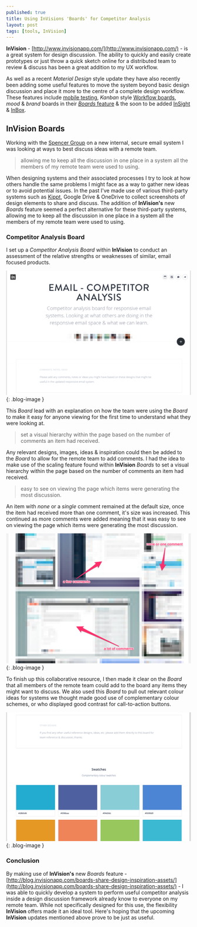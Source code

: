 ```yaml
---
published: true
title: Using InVisions 'Boards' for Competitor Analysis
layout: post
tags: [tools, InVision]
---
```

**InVision** - [http://www.invisionapp.com/](http://www.invisionapp.com/) - is a great system for design discussion. The ability to quickly and easily create prototypes or just throw a quick sketch online for a distributed team to review & discuss has been a great addition to my UX workflow.

As well as a recent _Material Design_ style update they have also recently been adding some useful features to move the system beyond basic design discussion and place it more to the centre of a complete design workflow. These features include [mobile testing](http://blog.invisionapp.com/user-testing-mobile-apps/), _Kanban_ style [Workflow boards](http://blog.invisionapp.com/design-project-management-tool/), _mood_ & _brand_ boards in their [_Boards_ feature](http://blog.invisionapp.com/boards-share-design-inspiration-assets/) & the soon to be added [InSight](http://blog.invisionapp.com/insight-ui-designers-developers-collaboration/) & [InBox](http://blog.invisionapp.com/inbox-turn-design-feedback-into-neat-to-dos/).

## InVision Boards

Working with the [Spencer Group](http://thespencergroup.co.uk/) on a new internal, secure email system I was looking at ways to best discuss ideas with a remote team.

> allowing me to keep all the discussion in one place in a system all the members of my remote team were used to using.

When designing systems and their associated processes I try to look at how others handle the same problems I might face as a way to gather new ideas or to avoid potential issues. In the past I've made use of various third-party systems such as [Kippt](https://kippt.com/), Google Drive & OneDrive to collect screenshots of design elements to share and discuss. The addition of **InVision's** new _Boards_ feature seemed a perfect alternative for these third-party systems, allowing me to keep all the discussion in one place in a system all the members of my remote team were used to using.

### Competitor Analysis Board

I set up a _Competitor Analysis Board_ within **InVision** to conduct an assessment of the relative strengths or weaknesses of similar, email focused products.

![Competitor Analysis Board set up within InVision](https://raw.githubusercontent.com/whitingx/whitingx.github.io/master/_posts/images/invision-board-email-ca-01.png "Competitor Analysis Board set up within InVision"){: .blog-image }

This _Board_ lead with an explanation on how the team were using the _Board_ to make it easy for anyone viewing for the first time to understand what they were looking at.

> set a visual hierarchy within the page based on the number of comments an item had received.

Any relevant designs, images, ideas & inspiration could then be added to the _Board_ to allow for the remote team to add comments. I had the idea to make use of the scaling feature found within **InVision** _Boards_ to set a visual hierarchy within the page based on the number of comments an item had received.

> easy to see on viewing the page which items were generating the most discussion.

An item with _none_ or a _single_ comment remained at the default size, once the item had received more than one comment, it's size was increased. This continued as more comments were added meaning that it was easy to see on viewing the page which items were generating the most discussion.

![Competitor Analysis Board showing scaling based on comments](https://raw.githubusercontent.com/whitingx/whitingx.github.io/master/_posts/images/invision-board-email-ca-comments-b.png "Competitor Analysis Board showing scaling based on comments"){: .blog-image }

To finish up this collaborative resource, I then made it clear on the _Board_ that all members of the remote team could add to the board any items they might want to discuss. We also used this _Board_ to pull out relevant colour ideas for systems we thought made good use of complementary colour schemes, or who displayed good contrast for call-to-action buttons.

![Competitor Analysis Board showing colour swatch ideas](https://raw.githubusercontent.com/whitingx/whitingx.github.io/master/_posts/images/invision-board-email-ca-swatch.png "Competitor Analysis Board showing colour swatch ideas"){: .blog-image }

### Conclusion

By making use of **InVision's** new _Boards_ feature - [http://blog.invisionapp.com/boards-share-design-inspiration-assets/](http://blog.invisionapp.com/boards-share-design-inspiration-assets/) - I was able to quickly develop a system to perform useful competitor analysis inside a design discussion framework already know to everyone on my remote team. While not specifically designed for this use, the flexibility **InVision** offers made it an ideal tool. Here's hoping that the upcoming **InVision** updates mentioned above prove to be just as useful.

